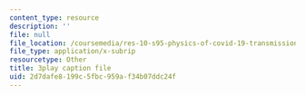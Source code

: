 ```yaml
---
content_type: resource
description: ''
file: null
file_location: /coursemedia/res-10-s95-physics-of-covid-19-transmission-fall-2020/2d7dafe8199c5fbc959af34b07ddc24f_nyuKHTzr6xA.vtt
file_type: application/x-subrip
resourcetype: Other
title: 3play caption file
uid: 2d7dafe8-199c-5fbc-959a-f34b07ddc24f
---
```

